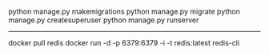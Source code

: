 python manage.py makemigrations
python manage.py migrate
python manage.py createsuperuser
python manage.py runserver

----

docker pull redis
docker run -d -p 6379:6379 -i -t redis:latest
redis-cli